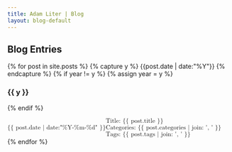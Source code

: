 ```yaml
---
title: Adam Liter | Blog
layout: blog-default
---
```

## Blog Entries
{% for post in site.posts %} {% capture y %} {{post.date | date:"%Y"}} {% endcapture %} {% if year != y %} {% assign year = y %}
### {{ y }}
{% endif %}
<!--
<div id="blog-post-date">
<span style="font-weight:900"> {{ post.date | date:"%Y-%m-%d" }} </span>
</div>
<div id="blog-post-brace">
<span style="font-size:700%">{</span>
</div>
<div id="blog-post-content">
<div id="blog-floater"></div>
<div id="blog-post-content-child">
<p><span style="font-size:small">Title: <a href="{{ post.url }}"> {{ post.title }} </a></span></p>
<p><span style="font-size:small">Categories: {{ post.categories | join: ', ' }} </span></p>
<p><span style="font-size:small">Tags: {{ post.tags | join: ', ' }} </span></p>
</div>
</div>
-->
<math>
<mtext> {{ post.date | date:"%Y-%m-%d" }} </mtext>
<mfenced open="{" close="">
<mtable columnalign="left" columnwidth="100%">
<mrow><mtext>Title:&nbsp;</mtext><mtext href="{{ post.url }}">{{ post.title }}</mtext></mrow>
<mrow><mtext>Categories: {{ post.categories | join: ', ' }} </mtext></mrow>
<mrow><mtext>Tags: {{ post.tags | join: ', ' }} </mtext></mrow>
</mtable>
</mfenced>
</math>
{% endfor %} 